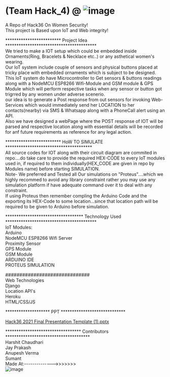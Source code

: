 # (Team Hack_4) @ ![image](https://user-images.githubusercontent.com/60003982/114287611-c583a900-9a85-11eb-998c-d9c693e500a5.png)

A Repo of Hack36 On Women Security!  
This project is Based upon IoT and Web integrity!  

************************* Project Idea *****************************************  
We tried to make a IOT setup which could be embedded inside Ornaments(Ring, Bracelets & Necklace etc..) or any asthetical women's wearing.  
Our IoT system include couple of sensors and physical buttons placed at tricky place with embedded ornaments which is subject to be designed.  
This IoT system do have Microcontroller to Get sensors & buttons readings along with a NodeMCU ESP8266 Wifi-Module and GSM module & GPS Module which will perform respective tasks when any sensor or button got trigrred by any women under adverse scenerio.  
our idea is to generate a Post response from out sensors for invoking Web-Services which would immediately send her LOCATION to her contacts(nearby) via SMS & Whatsapp along with a PhoneCall alert using an API.  
Also we have designed a webPage where the POST response of IOT will be parsed and respective location along with essential details will be recorded for anf future requirements as reference for any legal action.  

************************* HoW TO SIMULATE ***************************************  
All source codes for IOT along with their circuit diagram are commited in repo....do take care to provide the required HEX-CODE to every IoT modules used in, if required to them individually(HEX_CODE are given in repo by Modules name) before starting SIMULATION.  
Note- We preferred and Tested all Our simulations on "Proteus"....which we highly recommed to avoid any library constraint rather you may use any simulation platform if have adequate command over it to deal with any constraint.  
If using Proteus then remember compling the Arduino Code and the exporting its HEX-Code to some location...since that location path will be required to be given to Arduino before simulation.  

*********************************** Technology Used *****************************************  
IoT Modules:  
Arduino  
NodeMCU ESP8266 Wifi Server  
Proximity Sensor  
GPS Module  
GSM Module  
ARDUINO IDE  
PROTEUS SIMULATION  

##############################  
Web Technologies  
Django  
Location API's  
Heroku  
HTML/CSS/JS  

******************** PPT *****************************  

[Hack36 2021 Final Presentation Template (1).pptx](https://github.com/Lucifer2525-jnv/Hack_36/files/6291010/Hack36.2021.Final.Presentation.Template.1.pptx)  


********************************** Contributors **************************************  
Harshit Chaudhari  
Jay Prakash  
Anupesh Verma  
Sumant  
Made At:-------------->>>>>>>  
![image](https://user-images.githubusercontent.com/60003982/114287637-0a0f4480-9a86-11eb-93e3-5533dd733963.png)

